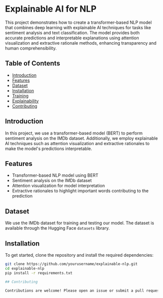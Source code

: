 

# Explainable AI for NLP

This project demonstrates how to create a transformer-based NLP model that combines deep learning with explainable AI techniques for tasks like sentiment analysis and text classification. The model provides both accurate predictions and interpretable explanations using attention visualization and extractive rationale methods, enhancing transparency and human comprehensibility.

## Table of Contents

- [Introduction](#introduction)
- [Features](#features)
- [Dataset](#dataset)
- [Installation](#installation)
- [Training](#training)
- [Explainability](#explainability)
- [Contributing](#contributing)

## Introduction

In this project, we use a transformer-based model (BERT) to perform sentiment analysis on the IMDb dataset. Additionally, we employ explainable AI techniques such as attention visualization and extractive rationales to make the model's predictions interpretable.

## Features

- Transformer-based NLP model using BERT
- Sentiment analysis on the IMDb dataset
- Attention visualization for model interpretation
- Extractive rationales to highlight important words contributing to the prediction

## Dataset

We use the IMDb dataset for training and testing our model. The dataset is available through the Hugging Face `datasets` library.

## Installation

To get started, clone the repository and install the required dependencies:

```bash
git clone https://github.com/yourusername/explainable-nlp.git
cd explainable-nlp
pip install -r requirements.txt

## Contributing

Contributions are welcome! Please open an issue or submit a pull request for any improvements or bug fixes.


